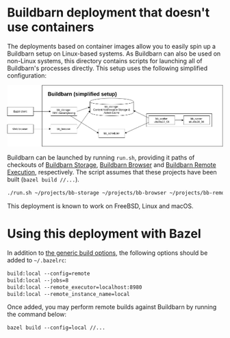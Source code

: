 # Buildbarn deployment that doesn't use containers

The deployments based on container images allow you to easily spin up a
Buildbarn setup on Linux-based systems. As Buildbarn can also be used on
non-Linux systems, this directory contains scripts for launching
all of Buildbarn's processes directly. This setup uses the following
simplified configuration:

<p align="center">
  <img src="https://github.com/buildbarn/bb-deployments/raw/master/bare/bb-overview-simplified.png" alt="Overview of the simplified Buildbarn setup"/>
</p>

Buildbarn can be launched by running `run.sh`, providing it paths of
checkouts of [Buildbarn Storage](https://github.com/buildbarn/bb-storage),
[Buildbarn Browser](https://github.com/buildbarn/bb-browser) and
[Buildbarn Remote Execution](https://github.com/buildbarn/bb-remote-execution),
respectively. The script assumes that these projects have been built
(`bazel build //...`).

```sh
./run.sh ~/projects/bb-storage ~/projects/bb-browser ~/projects/bb-remote-execution
```

This deployment is known to work on FreeBSD, Linux and macOS.

# Using this deployment with Bazel

In addition to [the generic build options](https://github.com/buildbarn/bb-deployments/blob/master/bazelrc),
the following options should be added to `~/.bazelrc`:

```
build:local --config=remote
build:local --jobs=8
build:local --remote_executor=localhost:8980
build:local --remote_instance_name=local
```

Once added, you may perform remote builds against Buildbarn by running
the command below:

```
bazel build --config=local //...
```
